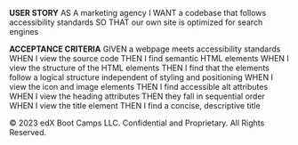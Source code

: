 **USER STORY**
AS A marketing agency
I WANT a codebase that follows accessibility standards
SO THAT our own site is optimized for search engines

**ACCEPTANCE CRITERIA**
GIVEN a webpage meets accessibility standards
WHEN I view the source code
THEN I find semantic HTML elements
WHEN I view the structure of the HTML elements
THEN I find that the elements follow a logical structure independent of styling and positioning
WHEN I view the icon and image elements
THEN I find accessible alt attributes
WHEN I view the heading attributes
THEN they fall in sequential order
WHEN I view the title element
THEN I find a concise, descriptive title

© 2023 edX Boot Camps LLC. Confidential and Proprietary. All Rights Reserved.